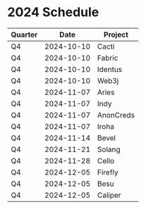 [//]: # (SPDX-License-Identifier: CC-BY-4.0)

# 2024 Schedule

| Quarter     | Date       | Project   |
| ----------- | ---------- | --------- |
| Q4          | 2024-10-10 | Cacti     |
| Q4          | 2024-10-10 | Fabric    |
| Q4          | 2024-10-10 | Identus   |
| Q4          | 2024-10-10 | Web3j     |
| Q4          | 2024-11-07 | Aries     |
| Q4          | 2024-11-07 | Indy      |
| Q4          | 2024-11-07 | AnonCreds |
| Q4          | 2024-11-07 | Iroha     |
| Q4          | 2024-11-14 | Bevel     |
| Q4          | 2024-11-21 | Solang    |
| Q4          | 2024-11-28 | Cello     |
| Q4          | 2024-12-05 | Firefly   |
| Q4          | 2024-12-05 | Besu      |
| Q4          | 2024-12-05 | Caliper   |
